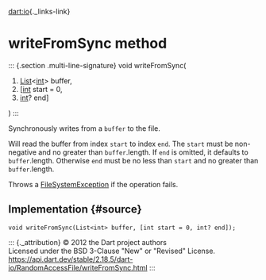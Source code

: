 [dart:io](../../dart-io/dart-io-library){._links-link}

writeFromSync method
====================

::: {.section .multi-line-signature}
void writeFromSync(

1.  [List](../../dart-core/list-class)\<[int](../../dart-core/int-class)\>
    buffer,
2.  \[[int](../../dart-core/int-class) start = 0,
3.  [int](../../dart-core/int-class)? end\]

)
:::

Synchronously writes from a `buffer` to the file.

Will read the buffer from index `start` to index `end`. The `start` must
be non-negative and no greater than `buffer`.length. If `end` is
omitted, it defaults to `buffer`.length. Otherwise `end` must be no less
than `start` and no greater than `buffer`.length.

Throws a [FileSystemException](../filesystemexception-class) if the
operation fails.

Implementation {#source}
--------------

``` {.language-dart data-language="dart"}
void writeFromSync(List<int> buffer, [int start = 0, int? end]);
```

::: {._attribution}
© 2012 the Dart project authors\
Licensed under the BSD 3-Clause \"New\" or \"Revised\" License.\
<https://api.dart.dev/stable/2.18.5/dart-io/RandomAccessFile/writeFromSync.html>
:::
